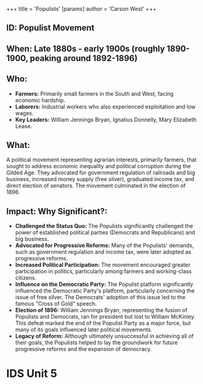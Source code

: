 +++
 title = 'Populists'
[params]
	author = 'Carson West'
+++
## ID: Populist Movement

## When: Late 1880s - early 1900s (roughly 1890-1900, peaking around 1892-1896)

## Who:
* **Farmers:** Primarily small farmers in the South and West, facing economic hardship.
* **Laborers:** Industrial workers who also experienced exploitation and low wages.
* **Key Leaders:** William Jennings Bryan, Ignatius Donnelly, Mary Elizabeth Lease.

## What: 
A political movement representing agrarian interests, primarily farmers, that sought to address economic inequality and political corruption during the Gilded Age.  They advocated for government regulation of railroads and big business, increased money supply (free silver), graduated income tax, and direct election of senators.  The movement culminated in the election of 1896.

## Impact: Why Significant?:
* **Challenged the Status Quo:** The Populists significantly challenged the power of established political parties (Democrats and Republicans) and big business.
* **Advocated for Progressive Reforms:**  Many of the Populists' demands, such as government regulation and income tax, were later adopted as progressive reforms.
* **Increased Political Participation:** The movement encouraged greater participation in politics, particularly among farmers and working-class citizens.
* **Influence on the Democratic Party:** The Populist platform significantly influenced the Democratic Party's platform, particularly concerning the issue of free silver.  The Democrats' adoption of this issue led to the famous "Cross of Gold" speech.
* **Election of 1896:** William Jennings Bryan, representing the fusion of Populists and Democrats, ran for president but lost to William McKinley. This defeat marked the end of the Populist Party as a major force, but many of its goals influenced later political movements.
* **Legacy of Reform:** Although ultimately unsuccessful in achieving all of their goals, the Populists helped to lay the groundwork for future progressive reforms and the expansion of democracy.

# IDS Unit 5